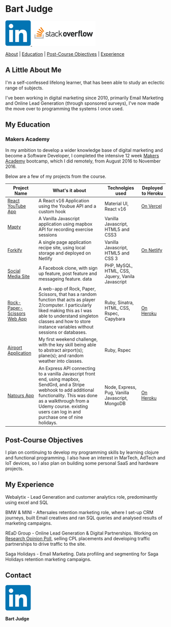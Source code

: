 # Bart Judge

 <a href="https://uk.linkedin.com/in/bartholomewjudge">
<img src="images/LinkedIn_logo_initials.png" alt="LinkedIn" width="80">
</a>  <a href="https://stackoverflow.com/users/6495617/bart-judge">
<img src="images/stack-overflow.png" alt="Stack-Overflow" width="200">

[About](#a-little-about-me) | [Education](#my-education) | [Post-Course Objectives](#post-course-objectives) | [Experience](#my-experience)

## A Little About Me

I'm a self-confessed lifelong learner, that has been able to study an eclectic range of subjects.

I've been working in digital marketing since 2010, primarily Email Marketing and Online Lead Generation (through sponsored surveys), I've now made the move over to programming the systems I once used.

## My Education

### **Makers Academy**

In my ambition to develop a wider knowledge base of digital marketing and become a Software Developer, I completed the intensive 12 week [Makers Academy](http://www.makersacademy.com/) bootcamp, which I did remotely, from August 2016 to November 2016.

Below are a few of my projects from the course.

| Project Name                                                                            | What's it about                                                                                                                                                                                                                                            | Technolgies used                                 | Deployed to Heroku                                         |
| --------------------------------------------------------------------------------------- | ---------------------------------------------------------------------------------------------------------------------------------------------------------------------------------------------------------------------------------------------------------- | ------------------------------------------------ | ---------------------------------------------------------- |
| [React YouTube App](https://github.com/BJudge/react-basics/tree/main/hooks-youtube-app) | A React v16 Application using the Youbue API and a custom hook                                                                                                                                                                                             | Material UI, React v16                           | [On Vercel](https://hooks-youtube-app-two.vercel.app)      |
| [Mapty](https://github.com/BJudge/Map-frontend)                                         | A Vanilla Javascript application using mapbox API for recording exercise sessions                                                                                                                                                                          | Vanilla Javascript, HTML5 and CSS3               |                                                            |
| [Forkify](https://github.com/BJudge/forkify)                                            | A single page application recipe site, using local storage and deployed on Netlify                                                                                                                                                                         | Vanilla Javascript, HTML5 and CSS 3              | [On Netlify](https://blissful-shockley-3c20cf.netlify.app) |
| [Social Media Site](https://github.com/BJudge/Social-Site)                              | A Facebook clone, with sign up feature, post feature and messageing feature. data                                                                                                                                                                          | PHP, MySQL, HTML, CSS, Jquery, Vanila Javascript |
| [Rock-Paper-Scissors Web App](https://github.com/BJudge/rock-paper-scissors-improved)   | A web-app of Rock, Paper, Scissors, that has a random function that acts as player 2/computer. I particularly liked making this as I was able to understand singleton classes and how to store instance variables without sessions or databases.           | Ruby, Sinatra, HTML, CSS, Rspec, Capybara        | [On Heroku](https://bart-rps.herokuapp.com/)               |
| [Airport Application](https://github.com/BJudge/airport_challenge)                      | My first weekend challenge, with the key skill being able to abstract airport(s); plane(s); and random weather into classes.                                                                                                                               | Ruby, Rspec                                      |
| [Natours App](https://github.com/BJudge/natours)                                        | An Express API connecting to a vanilla Javascript front end, using mapbox, SendGrd, and a Stripe webhook to add additional functionality. This was done as a walkthrough from a Udemy course. existing users can log in and purchase one of nine holidays. | Node, Express, Pug, Vanilla Javascript, MongoDB  | [On Heroku](https://travel-site-app.herokuapp.com)         |

## Post-Course Objectives

I plan on continuing to develop my programming skills by learning clojure and functional programming. I also have an interest in MarTech, AdTech and IoT devices, so I also plan on building some personal SaaS and hardware projects.

## My Experience

Webalytix - Lead Generation and customer analytics role, predominantly using excel and SQL

BMW & MINI - Aftersales retention marketing role, where I set-up CRM journeys, built Email creatives and ran SQL queries and analysed results of marketing campaigns.

REaD Group - Online Lead Generation & Digital Partnerships. Working on [Research Opinion Poll], selling CPL placements and developing traffic partnerships to drive traffic to the site.

[research opinion poll]: https://new.research-opinion-poll.co.uk/

Saga Holidays - Email Marketing. Data profiling and segmenting for Saga Holidays retention marketing campaigns.

## Contact

<a href="https://uk.linkedin.com/in/bartholomewjudge">
<img src="images/LinkedIn_logo_initials.png" alt="LinkedIn" width="80">
</a>

**Bart Judge**
